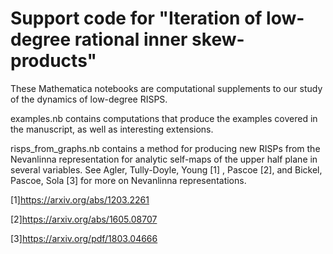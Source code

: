 # Support code for "Iteration of low-degree rational inner skew-products"

These Mathematica notebooks are computational supplements to our study of the dynamics of low-degree RISPS. 

examples.nb contains computations that produce the examples covered in the manuscript, as well as interesting extensions.

risps_from_graphs.nb contains a method for producing new RISPs from the Nevanlinna representation for analytic self-maps of the upper half plane in several variables. See Agler, Tully-Doyle, Young [1] , Pascoe [2], and Bickel, Pascoe, Sola [3] for more on Nevanlinna representations.

[1]<https://arxiv.org/abs/1203.2261>

[2]<https://arxiv.org/abs/1605.08707>

[3]<https://arxiv.org/pdf/1803.04666>

